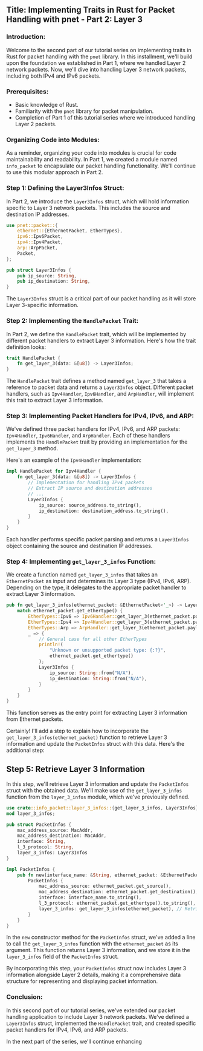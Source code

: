## Title: Implementing Traits in Rust for Packet Handling with pnet - Part 2: Layer 3

### Introduction:

Welcome to the second part of our tutorial series on implementing traits in Rust for packet handling with the `pnet` library. In this installment, we'll build upon the foundation we established in Part 1, where we handled Layer 2 network packets. Now, we'll dive into handling Layer 3 network packets, including both IPv4 and IPv6 packets.

### Prerequisites:

- Basic knowledge of Rust.
- Familiarity with the `pnet` library for packet manipulation.
- Completion of Part 1 of this tutorial series where we introduced handling Layer 2 packets.

### Organizing Code into Modules:

As a reminder, organizing your code into modules is crucial for code maintainability and readability. In Part 1, we created a module named `info_packet` to encapsulate our packet handling functionality. We'll continue to use this modular approach in Part 2.

### Step 1: Defining the Layer3Infos Struct:

In Part 2, we introduce the `Layer3Infos` struct, which will hold information specific to Layer 3 network packets. This includes the source and destination IP addresses.

```rust
use pnet::packet::{
    ethernet::{EthernetPacket, EtherTypes},
    ipv6::Ipv6Packet,
    ipv4::Ipv4Packet,
    arp::ArpPacket,
    Packet,
};

pub struct Layer3Infos {
    pub ip_source: String,
    pub ip_destination: String,
}
```

The `Layer3Infos` struct is a critical part of our packet handling as it will store Layer 3-specific information.

### Step 2: Implementing the `HandlePacket` Trait:

In Part 2, we define the `HandlePacket` trait, which will be implemented by different packet handlers to extract Layer 3 information. Here's how the trait definition looks:

```rust
trait HandlePacket {
    fn get_layer_3(data: &[u8]) -> Layer3Infos;
}
```

The `HandlePacket` trait defines a method named `get_layer_3` that takes a reference to packet data and returns a `Layer3Infos` object. Different packet handlers, such as `Ipv4Handler`, `Ipv6Handler`, and `ArpHandler`, will implement this trait to extract Layer 3 information.

### Step 3: Implementing Packet Handlers for IPv4, IPv6, and ARP:

We've defined three packet handlers for IPv4, IPv6, and ARP packets: `Ipv4Handler`, `Ipv6Handler`, and `ArpHandler`. Each of these handlers implements the `HandlePacket` trait by providing an implementation for the `get_layer_3` method.

Here's an example of the `Ipv4Handler` implementation:

```rust
impl HandlePacket for Ipv4Handler {
    fn get_layer_3(data: &[u8]) -> Layer3Infos {
        // Implementation for handling IPv4 packets
        // Extract IP source and destination addresses
        // ...
        Layer3Infos {
            ip_source: source_address.to_string(),
            ip_destination: destination_address.to_string(),
        }
    }
}
```

Each handler performs specific packet parsing and returns a `Layer3Infos` object containing the source and destination IP addresses.

### Step 4: Implementing `get_layer_3_infos` Function:

We create a function named `get_layer_3_infos` that takes an `EthernetPacket` as input and determines its Layer 3 type (IPv4, IPv6, ARP). Depending on the type, it delegates to the appropriate packet handler to extract Layer 3 information.

```rust
pub fn get_layer_3_infos(ethernet_packet: &EthernetPacket<'_>) -> Layer3Infos {
    match ethernet_packet.get_ethertype() {
        EtherTypes::Ipv6 => Ipv6Handler::get_layer_3(ethernet_packet.payload()),
        EtherTypes::Ipv4 => Ipv4Handler::get_layer_3(ethernet_packet.payload()),
        EtherTypes::Arp => ArpHandler::get_layer_3(ethernet_packet.payload()),
        _ => {
            // General case for all other EtherTypes
            println!(
                "Unknown or unsupported packet type: {:?}",
                ethernet_packet.get_ethertype()
            );
            Layer3Infos {
                ip_source: String::from("N/A"),
                ip_destination: String::from("N/A"),
            }
        }
    }
}
```

This function serves as the entry point for extracting Layer 3 information from Ethernet packets.

Certainly! I'll add a step to explain how to incorporate the `get_layer_3_infos(ethernet_packet)` function to retrieve Layer 3 information and update the `PacketInfos` struct with this data. Here's the additional step:

## Step 5: Retrieve Layer 3 Information

In this step, we'll retrieve Layer 3 information and update the `PacketInfos` struct with the obtained data. We'll make use of the `get_layer_3_infos` function from the `layer_3_infos` module, which we've previously defined.

```rust
use crate::info_packet::layer_3_infos::{get_layer_3_infos, Layer3Infos};
mod layer_3_infos;

pub struct PacketInfos {
    mac_address_source: MacAddr,
    mac_address_destination: MacAddr,
    interface: String,
    l_3_protocol: String,
    layer_3_infos: Layer3Infos
}

impl PacketInfos {
    pub fn new(interface_name: &String, ethernet_packet: &EthernetPacket<'_>) -> PacketInfos {
        PacketInfos {
            mac_address_source: ethernet_packet.get_source(),
            mac_address_destination: ethernet_packet.get_destination(),
            interface: interface_name.to_string(),
            l_3_protocol: ethernet_packet.get_ethertype().to_string(),
            layer_3_infos: get_layer_3_infos(ethernet_packet), // Retrieve Layer 3 information
        }
    }
}
```

In the `new` constructor method for the `PacketInfos` struct, we've added a line to call the `get_layer_3_infos` function with the `ethernet_packet` as its argument. This function returns Layer 3 information, and we store it in the `layer_3_infos` field of the `PacketInfos` struct.

By incorporating this step, your `PacketInfos` struct now includes Layer 3 information alongside Layer 2 details, making it a comprehensive data structure for representing and displaying packet information.

### Conclusion:

In this second part of our tutorial series, we've extended our packet handling application to include Layer 3 network packets. We've defined a `Layer3Infos` struct, implemented the `HandlePacket` trait, and created specific packet handlers for IPv4, IPv6, and ARP packets.

In the next part of the series, we'll continue enhancing